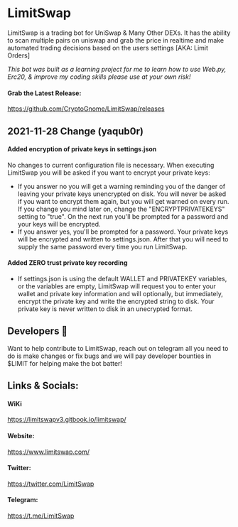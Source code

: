 
# LimitSwap
LimitSwap is a trading bot for UniSwap & Many Other DEXs. It has the ability to scan multiple pairs on uniswap and grab the price in realtime and make automated trading decisions based on the users settings [AKA: Limit Orders]


*This bot was built as a learning project for me to learn how to use Web.py, Erc20, & improve my coding skills please use at your own risk!*

#### Grab the Latest Release:
https://github.com/CryptoGnome/LimitSwap/releases



## 2021-11-28 Change (yaqub0r)

#### Added encryption of private keys in settings.json
No changes to current configuration file is necessary. When executing LimitSwap you will be asked if you want to encrypt your private keys:
- If you answer no you will get a warning reminding you of the danger of leaving your private keys unencrypted on disk. You will never be asked if you want to encrypt them again, but you will get warned on every run. If you change you mind later on, change the "ENCRYPTPRIVATEKEYS" setting to "true". On the next run you'll be prompted for a password and your keys will be encrypted.
- If you answer yes, you'll be prompted for a password. Your private keys will be encrypted and written to settings.json. After that you will need to supply the same password every time you run LimitSwap. 

#### Added ZERO trust private key recording
- If settings.json is using the default WALLET and PRIVATEKEY variables, or the variables are empty, LimitSwap will request you to enter your wallet and private key information and will optionally, but immediately, encrypt the private key and write the encrypted string to disk. Your private key is never written to disk in an unecrypted format.




## Developers 🔧
Want to help contribute to LimitSwap, reach out on telegram all you need to do is make changes or fix bugs and we will pay developer bounties in $LIMIT for helping make the bot batter!

## Links & Socials:

#### WiKi
https://limitswapv3.gitbook.io/limitswap/

#### Website:
https://www.limitswap.com/

#### Twitter:
https://twitter.com/LimitSwap

#### Telegram:
https://t.me/LimitSwap

